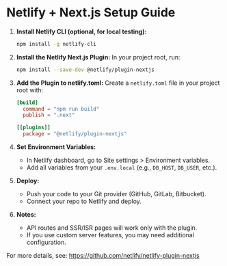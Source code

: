 # Netlify + Next.js Setup Guide

1. **Install Netlify CLI (optional, for local testing):**
   ```sh
   npm install -g netlify-cli
   ```

2. **Install the Netlify Next.js Plugin:**
   In your project root, run:
   ```sh
   npm install --save-dev @netlify/plugin-nextjs
   ```

3. **Add the Plugin to netlify.toml:**
   Create a `netlify.toml` file in your project root with:
   ```toml
   [build]
     command = "npm run build"
     publish = ".next"

   [[plugins]]
     package = "@netlify/plugin-nextjs"
   ```

4. **Set Environment Variables:**
   - In Netlify dashboard, go to Site settings > Environment variables.
   - Add all variables from your `.env.local` (e.g., `DB_HOST`, `DB_USER`, etc.).

5. **Deploy:**
   - Push your code to your Git provider (GitHub, GitLab, Bitbucket).
   - Connect your repo to Netlify and deploy.

6. **Notes:**
   - API routes and SSR/ISR pages will work only with the plugin.
   - If you use custom server features, you may need additional configuration.

For more details, see: https://github.com/netlify/netlify-plugin-nextjs
